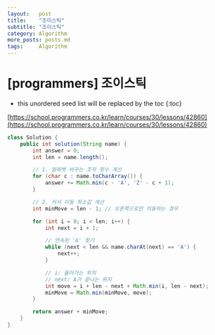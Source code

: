 ```yaml
---
layout:   post
title:    "조이스틱"
subtitle: "조이스틱"
category: Algorithm
more_posts: posts.md
tags:     Algorithm
---
```

# [programmers] 조이스틱

<!--more-->
<!-- Table of contents -->
* this unordered seed list will be replaced by the toc
{:toc}

[https://school.programmers.co.kr/learn/courses/30/lessons/42860](https://school.programmers.co.kr/learn/courses/30/lessons/42860)

```java
class Solution {
    public int solution(String name) {
        int answer = 0;
        int len = name.length();

        // 1. 알파벳 바꾸는 조작 횟수 계산
        for (char c : name.toCharArray()) {
            answer += Math.min(c - 'A', 'Z' - c + 1);
        }

        // 2. 커서 이동 최소값 계산
        int minMove = len - 1; // 오른쪽으로만 이동하는 경우

        for (int i = 0; i < len; i++) {
            int next = i + 1;

            // 연속된 'A' 찾기
            while (next < len && name.charAt(next) == 'A') {
                next++;
            }

            // i: 돌아가는 위치
            // next: A가 끝나는 위치
            int move = i + len - next + Math.min(i, len - next);
            minMove = Math.min(minMove, move);
        }

        return answer + minMove;
    }
}


```